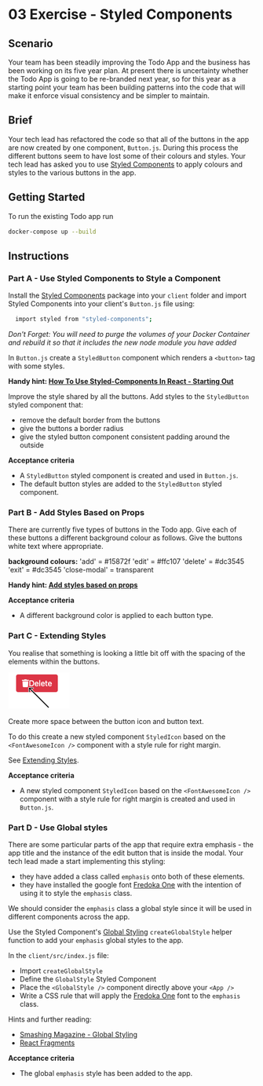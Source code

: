 # 03 Exercise - Styled Components

## Scenario

Your team has been steadily improving the Todo App and the business has been working on its five year plan. At present there is uncertainty whether the Todo App is going to be re-branded next year, so for this year as a starting point your team has been building patterns into the code that will make it enforce visual consistency and be simpler to maintain.

## Brief

Your tech lead has refactored the code so that all of the buttons in the app are now created by one component, `Button.js`. During this process the different buttons seem to have lost some of their colours and styles. Your tech lead has asked you to use [Styled Components](https://styled-components.com/docs/basics) to apply colours and styles to the various buttons in the app.

## Getting Started

To run the existing Todo app run

```zsh
docker-compose up --build
```

## Instructions

### Part A - Use Styled Components to Style a Component

Install the [Styled Components](https://www.npmjs.com/package/styled-components) package into your `client` folder and import Styled Components into your client's `Button.js` file using:

```zsh
  import styled from "styled-components";
```

_Don't Forget: You will need to purge the volumes of your Docker Container and rebuild it so that it includes the new node module you have added_

In `Button.js` create a `StyledButton` component which renders a `<button>` tag with some styles.

**Handy hint: [How To Use Styled-Components In React - Starting Out](https://www.smashingmagazine.com/2020/07/styled-components-react/#starting-out)**

Improve the style shared by all the buttons. Add styles to the `StyledButton` styled component that:

- remove the default border from the buttons
- give the buttons a border radius
- give the styled button component consistent padding around the outside

**Acceptance criteria**

- A `StyledButton` styled component is created and used in `Button.js`.
- The default button styles are added to the `StyledButton` styled component.

### Part B - Add Styles Based on Props

There are currently five types of buttons in the Todo app. Give each of these buttons a different background colour as follows. Give the buttons white text where appropriate.

**background colours:**
'add' = #15872f
'edit' = #ffc107
'delete' = #dc3545
'exit' = #dc3545
'close-modal' = transparent

**Handy hint: [Add styles based on props](https://www.smashingmagazine.com/2020/07/styled-components-react/#adapting-based-on-props)**

**Acceptance criteria**

- A different background color is applied to each button type.

### Part C - Extending Styles

You realise that something is looking a little bit off with the spacing of the elements within the buttons. 

![Spacing](./img/spacing.png)

Create more space between the button icon and button text.

To do this create a new styled component `StyledIcon` based on the `<FontAwesomeIcon />` component with a style rule for right margin.

See [Extending Styles](https://styled-components.com/docs/basics#extending-styles).

**Acceptance criteria**

- A new styled component `StyledIcon` based on the `<FontAwesomeIcon />` component with a style rule for right margin is created and used in `Button.js`.

### Part D - Use Global styles

There are some particular parts of the app that require extra emphasis - the app title and the instance of the edit button that is inside the modal. Your tech lead made a start implementing this styling:

- they have added a class called `emphasis` onto both of these elements.
- they have installed the google font [Fredoka One](https://fonts.google.com/specimen/Fredoka+One?thickness=7#standard-styles) with the intention of using it to style the `emphasis` class.

We should consider the `emphasis` class a global style since it will be used in different components across the app.

Use the Styled Component's [Global Styling](https://styled-components.com/docs/api#createglobalstyle) `createGlobalStyle` helper function to add your `emphasis` global styles to the app.

In the `client/src/index.js` file:

- Import `createGlobalStyle`
- Define the `GlobalStyle` Styled Component
- Place the `<GlobalStyle />` component directly above your `<App />`
- Write a CSS rule that will apply the [Fredoka One](https://fonts.google.com/specimen/Fredoka+One?thickness=7#standard-styles) font to the `emphasis` class.

Hints and further reading:

- [Smashing Magazine - Global Styling](https://www.smashingmagazine.com/2020/07/styled-components-react/#global-styling)
- [React Fragments](https://reactjs.org/docs/fragments.html#short-syntax)

**Acceptance criteria**

- The global `emphasis` style has been added to the app.
